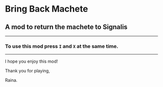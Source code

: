 # Bring Back Machete
## A mod to return the machete to Signalis

--------------------------------------------------------------------------------------------------------------------------------------------------------------------
### To use this mod press `I` and `X` at the same time.
--------------------------------------------------------------------------------------------------------------------------------------------------------------------

I hope you enjoy this mod!


Thank you for playing,

Raina.
